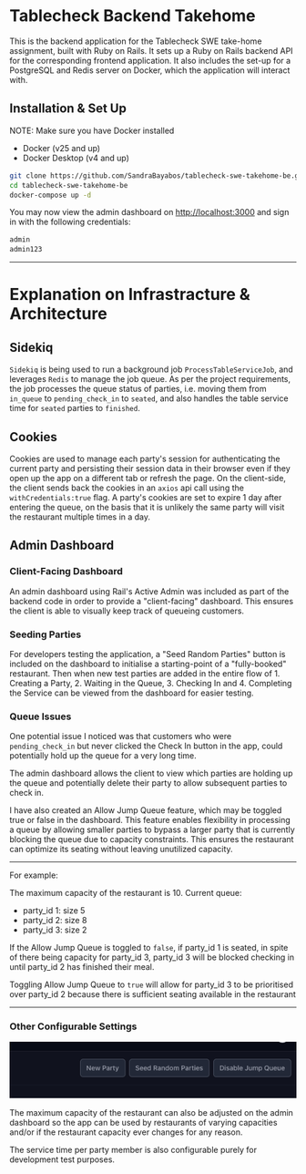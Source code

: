# Tablecheck Backend Takehome

This is the backend application for the Tablecheck SWE take-home assignment, built with Ruby on Rails. It sets up a Ruby on Rails backend API for the corresponding frontend application. It also includes the set-up for a PostgreSQL and Redis server on Docker, which the application will interact with.

## Installation & Set Up

NOTE:
Make sure you have Docker installed

- Docker (v25 and up)
- Docker Desktop (v4 and up)

```bash
git clone https://github.com/SandraBayabos/tablecheck-swe-takehome-be.git
cd tablecheck-swe-takehome-be
docker-compose up -d
```

You may now view the admin dashboard on [http://localhost:3000](http://localhost:3000) and sign in with the following credentials:

```bash
admin
admin123
```

---

# Explanation on Infrastracture & Architecture

## Sidekiq

`Sidekiq` is being used to run a background job `ProcessTableServiceJob`, and leverages `Redis` to manage the job queue. As per the project requirements, the job processes the queue status of parties, i.e. moving them from `in_queue` to `pending_check_in` to `seated`, and also handles the table service time for `seated` parties to `finished`.

## Cookies

Cookies are used to manage each party's session for authenticating the current party and persisting their session data in their browser even if they open up the app on a different tab or refresh the page. On the client-side, the client sends back the cookies in an `axios` api call using the `withCredentials:true` flag. A party's cookies are set to expire 1 day after entering the queue, on the basis that it is unlikely the same party will visit the restaurant multiple times in a day.

## Admin Dashboard

### Client-Facing Dashboard

An admin dashboard using Rail's Active Admin was included as part of the backend code in order to provide a "client-facing" dashboard.
This ensures the client is able to visually keep track of queueing customers.

### Seeding Parties

For developers testing the application, a "Seed Random Parties" button is included on the dashboard to initialise a starting-point of a "fully-booked" restaurant. Then when new test parties are added in the entire flow of 1. Creating a Party, 2. Waiting in the Queue, 3. Checking In and 4. Completing the Service can be viewed from the dashboard for easier testing.

### Queue Issues

One potential issue I noticed was that customers who were `pending_check_in` but never clicked the Check In button in the app, could potentially hold up the queue for a very long time.

The admin dashboard allows the client to view which parties are holding up the queue and potentially delete their party to allow subsequent parties to check in.

I have also created an Allow Jump Queue feature, which may be toggled true or false in the dashboard. This feature enables flexibility in processing a queue by allowing smaller parties to bypass a larger party that is currently blocking the queue due to capacity constraints. This ensures the restaurant can optimize its seating without leaving unutilized capacity.

------------------------------------------
For example:

The maximum capacity of the restaurant is 10.
Current queue:

- party_id 1: size 5
- party_id 2: size 8
- party_id 3: size 2

If the Allow Jump Queue is toggled to `false`, if party_id 1 is seated, in spite of there being capacity for party_id 3, party_id 3 will be blocked checking in until party_id 2 has finished their meal.

Toggling Allow Jump Queue to `true` will allow for party_id 3 to be prioritised over party_id 2 because there is sufficient seating available in the restaurant

------------------------------------------

### Other Configurable Settings

![alt text](image.png)

The maximum capacity of the restaurant can also be adjusted on the admin dashboard so the app can be used by restaurants of varying capacities and/or if the restaurant capacity ever changes for any reason.

The service time per party member is also configurable purely for development test purposes.
